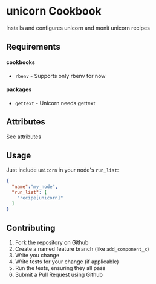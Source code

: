 unicorn Cookbook
================
Installs and configures unicorn and monit unicorn recipes

Requirements
------------

#### cookbooks
- `rbenv` - Supports only rbenv for now

#### packages
- `gettext` - Unicorn needs gettext

Attributes
----------

See attributes

Usage
-----

Just include `unicorn` in your node's `run_list`:

```json
{
  "name":"my_node",
  "run_list": [
    "recipe[unicorn]"
  ]
}
```

Contributing
------------

1. Fork the repository on Github
2. Create a named feature branch (like `add_component_x`)
3. Write you change
4. Write tests for your change (if applicable)
5. Run the tests, ensuring they all pass
6. Submit a Pull Request using Github

